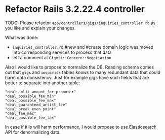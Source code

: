 # Refactor Rails 3.2.22.4 controller

TODO: Please refactor `app/controllers/gigs/inquiries_controller.rb` as you like and
explain your changes.

What was done:

 - `inquiries_controller.rb` #new and #create domain logic
  was moved into corresponding services to process that data
 - left a comment at `Gigmit::Concern::Negotiation`

Also I would like to propose to normalize the DB. Reading schema comes out that
`gigs` and `inquiries` tables *knows* to many redundant data that could harm
data consistency. Just for example gigs have such fields that are better to separate
into another table:
  ```
  "deal_split_amount_for_promoter"
  "deal_possible_fee_min"
  "deal_possible_fee_max"
  "deal_guaranteed_artist_fee"
  "deal_break_even_point"
  "deal_fee_max"
  "deal_possible_fee_tax"
  ```

In case if it is will harm performance, I would propose
to use Elasticsearch API for denormalizing data.
